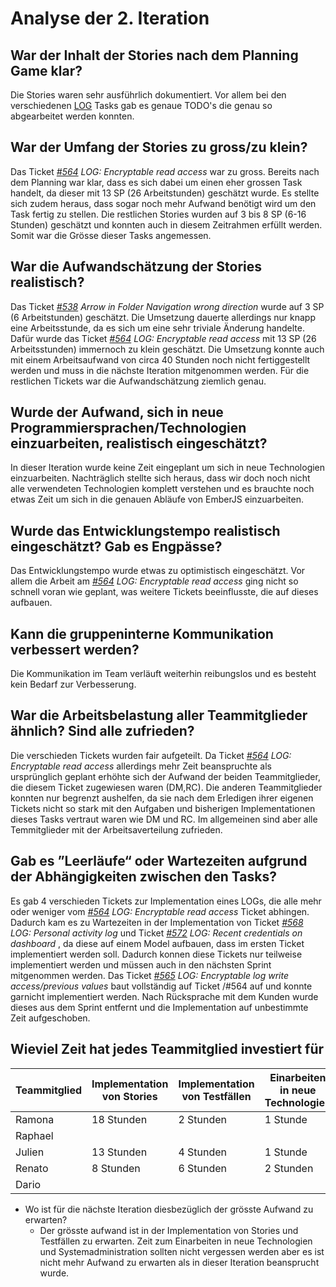 # Analyse der 2. Iteration
## War der Inhalt der Stories nach dem Planning Game klar?
Die Stories waren sehr ausführlich dokumentiert. Vor allem bei den verschiedenen [LOG](https://github.com/puzzle-bbt/kon-cryptopus-access-log-history/blob/main/README.md#log-page-minimal-example) Tasks gab es genaue TODO's die genau so abgearbeitet werden konnten.
## War der Umfang der Stories zu gross/zu klein?
Das Ticket _[#564](https://github.com/puzzle/cryptopus/issues/564) LOG: Encryptable read access_ war zu gross. Bereits nach dem Planning war klar, dass es sich dabei um einen eher grossen Task handelt, da dieser mit 13 SP (26 Arbeitstunden) geschätzt wurde. Es stellte sich zudem heraus, dass sogar noch mehr Aufwand benötigt wird um den Task fertig zu stellen.
Die restlichen Stories wurden auf 3 bis 8 SP (6-16 Stunden) geschätzt und konnten auch in diesem Zeitrahmen erfüllt werden. Somit war die Grösse dieser Tasks angemessen.
## War die Aufwandschätzung der Stories realistisch?
Das Ticket _[#538](https://github.com/puzzle/cryptopus/issues/538) Arrow in Folder Navigation wrong direction_ wurde auf 3 SP (6 Arbeitstunden) geschätzt. Die Umsetzung dauerte allerdings nur knapp eine Arbeitsstunde, da es sich um eine sehr triviale Änderung handelte.
Dafür wurde das Ticket _[#564](https://github.com/puzzle/cryptopus/issues/564) LOG: Encryptable read access_ mit 13 SP (26 Arbeitsstunden)  immernoch zu klein geschätzt. Die Umsetzung konnte auch mit einem Arbeitsaufwand von circa 40 Stunden noch nicht fertiggestellt werden und muss in die nächste Iteration mitgenommen werden.
Für die restlichen Tickets war die Aufwandschätzung ziemlich genau.
## Wurde der Aufwand, sich in neue Programmiersprachen/Technologien einzuarbeiten, realistisch eingeschätzt?
In dieser Iteration wurde keine Zeit eingeplant um sich in neue Technologien einzuarbeiten. Nachträglich stellte sich heraus, dass wir doch noch nicht alle verwendeten Technologien komplett verstehen und es brauchte noch etwas Zeit um sich in die genauen Abläufe von EmberJS einzuarbeiten.
## Wurde das Entwicklungstempo realistisch eingeschätzt? Gab es Engpässe?
Das Entwicklungstempo wurde etwas zu optimistisch eingeschätzt. Vor allem die Arbeit am _[#564](https://github.com/puzzle/cryptopus/issues/564) LOG: Encryptable read access_ ging nicht so schnell voran wie geplant, was weitere Tickets beeinflusste, die auf dieses aufbauen.
## Kann die gruppeninterne Kommunikation verbessert werden?
Die Kommunikation im Team verläuft weiterhin reibungslos und es besteht kein Bedarf zur Verbesserung.
## War die Arbeitsbelastung aller Teammitglieder ähnlich? Sind alle zufrieden?
Die verschieden Tickets wurden fair aufgeteilt. Da Ticket _[#564](https://github.com/puzzle/cryptopus/issues/564) LOG: Encryptable read access_ allerdings mehr Zeit beanspruchte als ursprünglich geplant erhöhte sich der Aufwand der beiden Teammitglieder, die diesem Ticket zugewiesen waren (DM,RC). Die anderen Teammitglieder konnten nur begrenzt aushelfen, da sie nach dem Erledigen ihrer eigenen Tickets nicht so stark mit den Aufgaben und bisherigen Implementationen dieses Tasks vertraut waren wie 
DM und RC. Im allgemeinen sind aber alle Temmitglieder mit der Arbeitsaverteilung zufrieden.
## Gab es ”Leerläufe“ oder Wartezeiten aufgrund der Abhängigkeiten zwischen den Tasks?
Es gab 4 verschieden Tickets zur Implementation eines LOGs, die alle mehr oder weniger vom _[#564](https://github.com/puzzle/cryptopus/issues/564) LOG: Encryptable read access_ Ticket abhingen. Dadurch kam es zu Wartezeiten in der Implementation von Ticket _[#568](https://github.com/puzzle/cryptopus/issues/568) LOG: Personal activity log_ 
und Ticket _[#572](https://github.com/puzzle/cryptopus/issues/572) LOG: Recent credentials on dashboard_ , da diese auf einem Model aufbauen, dass im ersten Ticket implementiert werden soll. Dadurch konnen diese Tickets nur teilweise implementiert werden und müssen auch in den nächsten Sprint mitgenommen werden. Das Ticket _[#565](https://github.com/puzzle/cryptopus/issues/565) LOG: Encryptable log write access/previous values_ 
baut vollständig auf Ticket /#564 auf und konnte garnicht implementiert werden. Nach Rücksprache mit dem Kunden wurde dieses aus dem Sprint entfernt und die Implementation auf unbestimmte Zeit aufgeschoben.
## Wieviel Zeit hat jedes Teammitglied investiert für

Teammitglied| Implementation von Stories | Implementation von Testfällen | Einarbeiten in neue Technologien  | Systemadministration (Setup Cryptopus) |
|-----------|----------------------------|-------------------------------|-----------------------------------|----------------------|
|Ramona     | 18 Stunden                 | 2 Stunden                     |  1 Stunde                         | 1 Stunde             |
|Raphael    |                            |                               |                                   |                      |
|Julien     | 13 Stunden                 | 4 Stunden                     |  1 Stunde                         | 3 Stunden            |
|Renato     | 8 Stunden                  | 6 Stunden                     |  2 Stunden                        | 5 Stunden            |
|Dario      |                            |                               |                                   |                      |

  * Wo ist für die nächste Iteration diesbezüglich der grösste Aufwand zu erwarten? 
    * Der grösste aufwand ist in der Implementation von Stories und Testfällen zu erwarten. Zeit zum Einarbeiten in neue Technologien und Systemadministration sollten nicht vergessen werden aber es ist nicht mehr Aufwand zu erwarten als in dieser Iteration beansprucht wurde.
